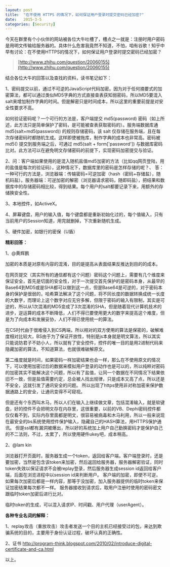 ```yaml
---
layout: post
title:  "在不使用 HTTPS 的情况下，如何保证用户登录时提交密码已经加密?"
date:   2015-3-5
categories: [Security]
---
```

今天在群里有个小伙伴的网站被各位大牛吐槽了，槽点之一就是：注册时用户密码是用明文传输给服务器的。具体什么危害我竟然不知道，不怕，咱有谷歌！知乎中早有讨论：在不使用HTTPS的情况下，如何保证用户登录时提交密码已经加密？

> [http://www.zhihu.com/question/20060155](http://www.zhihu.com/question/20060155)


结合各位大牛的回答以及查找的资料，读书笔记如下：

1、密码提交以前，通过不可逆的JavaScript代码加密。因为对于任何摘要式的加密算法，都可以通过类似MD5字典的方式直接查表获知弱密码，所以MD5要混入salt来增加制作字典的时间。但是解密只是时间成本，所以这里的重要前提是对安全性要求不高。

如何验证密码呢？一个可行的方法是，客户端提交 md5(password) 密码（如上所述，此方法只是简单保护了密码，是可能被查表获取密码的）。服务端数据库通md5(salt+md5(password)) 的规则存储密码，该 salt 仅存储在服务端，且在每次存储密码时都随机生成。这样即使被拖库，制作字典的成本也非常高。密码被 md5() 提交到服务端之后，可通过 md5(salt + form['password']) 与数据库密码比对。此方法可以在避免明文存储密码的前提下，实现密码加密提交与验证。

2、问：客户端如果使用的是混入随机盐值md5加密的方法（比如qq网页登陆，用的盐值是每次的验证码），这种情况下，数据库里的密码是怎样存储的呢？、
答：一种可行的方法是，浏览器端：传输密码=可逆加密（hash（密码+存储盐），随机码盐）。服务器端：可逆加密的解密（浏览器请求密码，随即码盐），把结果和数据库中的存储密码相比较，得到结果。每个用户的salt都要记录下来，用额外的存储换安全性。

3、本地控件，如ActiveX。

4、屏幕键盘，用户的输入值，每个键盘都是重新初始化过的，每个值输入，只有当前用户的Session知道，用完就删掉，下次重新随机生成。

5、硬件加密，如银行的密保（U盾）

**精彩回答：**

1、@黄辉鹏

加密的本质是对原有内容的混淆，目的是提高从表面结果反推达到目的的成本。

在网页提交（其实所有的通信都有这个问题）密码这个问题上，需要有几个维度来保证安全，首先是切面的安全性，对于一次提交首先保护的是密码本身，从最早的Base64到MD5或是SHA都可以做到这一点，但是Base64是可逆的，对于密码本身的保护是很弱的，哈希算法解决了这个问题，将不同长度的数据转换成统一长度的大数字，而理论上这个数字对应无穷多解，但限于密码的输入有限制，其实是可逆的，所以从1次混淆的MD5变成了3次混淆的SHA，但是随着现代计算机技术的进步，逆运算的成本不断降低，人们不得已要使用更大的数字来提高这个难度，但是为了向成本和发展妥协，人们不得已使用统一的算法。

在CS时代由于很难侵入到CS两端，所以相对的双方使用的算法是保密的，破解难度相对比较大，BS由于为了保证开放性，特别是js本身就是明文算法，所以其实只能说防君子不妨小人，所以就有了安全控件，控件的唯一目的是用2进制代码来隐藏加密的算法，不知道算法，也就很难破解原文。


第二维度就是时间，如果密码一样加密结果也会一样，那么在不使用原文的情况下，可以使用加密过后的数据来模拟用户登录的动作也是可以的，所以纯粹对密码的加密其实不能解决这个问题，所以有了盐值，让同一个数据在不同情况下结果依旧不一致，但是盐值需要约定，总会被人找出规律，只是成本又高了点，所以还是不安全，这就引发了通讯安全的问题。
所以出现了https使用非对称加密来保护数据通路上的安全，让通讯变得不可窥视。


但是还有个东西叫木马，所以人们在输入上继续做文章，包括混淆输入，就是软键盘，好的控件不会把明文存在内存里，这很重要，以前的VB、Dephi密码控件都仅仅看不到，实际内存里面都是明文，很容易被病毒和木马利用，所以一般来说现在最安全的bs系统使用控件保护输入，隐藏自己的HASH算法，用HTTPS保护通讯。
但是ssl都有漏洞被爆出，所以好的系统加上用户自己勤换密码才是保护自己的不二法则，不过，太累了，所以使用硬件ukey吧，成本稍高。

2、@lam kin

浏览器打开页面时，服务器生成一个token，返回给客户端，客户端登录时，还是要加密，当然是包含该token来加密，然后返回给服务器，服务器解密验证，同时token失效以保证请求不会被replay登录，然后服务器生成session id返回给客户端，后面在浏览进程中以session id来判断用户。
客户端的加密，即使不可逆，如果每次加密后都是一样内容，那等于没加密，加入服务器提供的临时token来保证加密结果每次都不一样。
服务器接收到请求后，取用户注册时使用的密码密文跟临时token加密后进行比对。


临时token的生成，可以混入请求IP、时间戳、用户代理（userAgent）。


**各种专业名词的解释：**

1、replay攻击（重放攻击）攻击者发送一个目的主机已经接受过的包，来达到欺骗系统的目的，主要用于身份认证过程，破坏认真的正确性。

2、证书 [http://program-think.blogspot.com/2010/02/introduce-digital-certificate-and-ca.html ](http://program-think.blogspot.com/2010/02/introduce-digital-certificate-and-ca.html )





以上。


